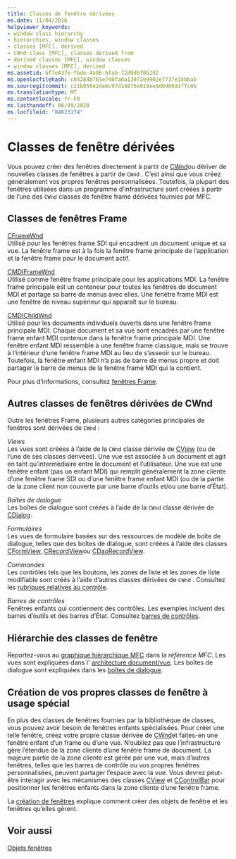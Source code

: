 ```yaml
---
title: Classes de fenêtre dérivées
ms.date: 11/04/2016
helpviewer_keywords:
- window class hierarchy
- hierarchies, window classes
- classes [MFC], derived
- CWnd class [MFC], classes derived from
- derived classes [MFC], window classes
- window classes [MFC], derived
ms.assetid: 6f7e437e-fbde-4a06-bfab-72d9dbf05292
ms.openlocfilehash: c84284b765e740fa0a13972e9902e7737e15bbab
ms.sourcegitcommit: c21b05042debc97d14875e019ee9d698691ffc0b
ms.translationtype: MT
ms.contentlocale: fr-FR
ms.lasthandoff: 06/09/2020
ms.locfileid: "84623174"
---
```

# <a name="derived-window-classes"></a>Classes de fenêtre dérivées

Vous pouvez créer des fenêtres directement à partir de [CWnd](reference/cwnd-class.md)ou dériver de nouvelles classes de fenêtres à partir de `CWnd` . C’est ainsi que vous créez généralement vos propres fenêtres personnalisées. Toutefois, la plupart des fenêtres utilisées dans un programme d’infrastructure sont créées à partir de l’une des `CWnd` classes de fenêtre frame dérivées fournies par MFC.

## <a name="frame-window-classes"></a>Classes de fenêtres Frame

[CFrameWnd](reference/cframewnd-class.md)<br/>
Utilisé pour les fenêtres frame SDI qui encadrent un document unique et sa vue. La fenêtre frame est à la fois la fenêtre frame principale de l’application et la fenêtre frame pour le document actif.

[CMDIFrameWnd](reference/cmdiframewnd-class.md)<br/>
Utilisé comme fenêtre frame principale pour les applications MDI. La fenêtre frame principale est un conteneur pour toutes les fenêtres de document MDI et partage sa barre de menus avec elles. Une fenêtre frame MDI est une fenêtre de niveau supérieur qui apparaît sur le bureau.

[CMDIChildWnd](reference/cmdichildwnd-class.md)<br/>
Utilisé pour les documents individuels ouverts dans une fenêtre frame principale MDI. Chaque document et sa vue sont encadrés par une fenêtre frame enfant MDI contenue dans la fenêtre frame principale MDI. Une fenêtre enfant MDI ressemble à une fenêtre frame classique, mais se trouve à l’intérieur d’une fenêtre frame MDI au lieu de s’asseoir sur le bureau. Toutefois, la fenêtre enfant MDI n’a pas de barre de menus propre et doit partager la barre de menus de la fenêtre frame MDI qui la contient.

Pour plus d’informations, consultez [fenêtres Frame](frame-windows.md).

## <a name="other-window-classes-derived-from-cwnd"></a>Autres classes de fenêtres dérivées de CWnd

Outre les fenêtres Frame, plusieurs autres catégories principales de fenêtres sont dérivées de `CWnd` :

*Views*<br/>
Les vues sont créées à l’aide de la `CWnd` classe dérivée de [CView](reference/cview-class.md) (ou de l’une de ses classes dérivées). Une vue est associée à un document et agit en tant qu’intermédiaire entre le document et l’utilisateur. Une vue est une fenêtre enfant (pas un enfant MDI) qui remplit généralement la zone cliente d’une fenêtre frame SDI ou d’une fenêtre frame enfant MDI (ou de la partie de la zone client non couverte par une barre d’outils et/ou une barre d’État).

*Boîtes de dialogue*<br/>
Les boîtes de dialogue sont créées à l’aide de la `CWnd` classe dérivée de [CDialog](reference/cdialog-class.md).

*Formulaires*<br/>
Les vues de formulaire basées sur des ressources de modèle de boîte de dialogue, telles que des boîtes de dialogue, sont créées à l’aide des classes [CFormView](reference/cformview-class.md), [CRecordView](reference/crecordview-class.md)ou [CDaoRecordView](reference/cdaorecordview-class.md).

*Commandes*<br/>
Les contrôles tels que les boutons, les zones de liste et les zones de liste modifiable sont créés à l’aide d’autres classes dérivées de `CWnd` . Consultez les [rubriques relatives au contrôle](controls-mfc.md).

*Barres de contrôles*<br/>
Fenêtres enfants qui contiennent des contrôles. Les exemples incluent des barres d’outils et des barres d’État. Consultez [barres de contrôles](control-bars.md).

## <a name="window-class-hierarchy"></a>Hiérarchie des classes de fenêtre

Reportez-vous au [graphique hiérarchique MFC](hierarchy-chart.md) dans la *référence MFC*. Les vues sont expliquées dans l' [architecture document/vue](document-view-architecture.md). Les boîtes de dialogue sont expliquées dans les [boîtes de dialogue](dialog-boxes.md).

## <a name="creating-your-own-special-purpose-window-classes"></a>Création de vos propres classes de fenêtre à usage spécial

En plus des classes de fenêtres fournies par la bibliothèque de classes, vous pouvez avoir besoin de fenêtres enfants spécialisées. Pour créer une telle fenêtre, créez votre propre classe dérivée de [CWnd](reference/cwnd-class.md)et faites-en une fenêtre enfant d’un frame ou d’une vue. N’oubliez pas que l’infrastructure gère l’étendue de la zone cliente d’une fenêtre frame de document. La majeure partie de la zone cliente est gérée par une vue, mais d’autres fenêtres, telles que les barres de contrôle ou vos propres fenêtres personnalisées, peuvent partager l’espace avec la vue. Vous devrez peut-être interagir avec les mécanismes des classes [CView](reference/cview-class.md) et [CControlBar](reference/ccontrolbar-class.md) pour positionner les fenêtres enfants dans la zone cliente d’une fenêtre frame.

La [création de fenêtres](creating-windows.md) explique comment créer des objets de fenêtre et les fenêtres qu’elles gèrent.

## <a name="see-also"></a>Voir aussi

[Objets fenêtres](window-objects.md)
